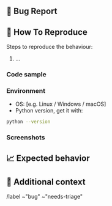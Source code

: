 <!-- If something isn't working 🔧 -->

## :bug: Bug Report

<!-- A clear and concise description of what the bug is. -->

## :microscope: How To Reproduce

Steps to reproduce the behaviour:

1. ...

### Code sample

<!-- If applicable, attach a minimal code sample to reproduce the described issue. -->

### Environment

* OS: [e.g. Linux / Windows / macOS]
* Python version, get it with:

```bash
python --version
```

### Screenshots

<!-- If applicable, add screenshots to help explain your problem. -->

## :chart_with_upwards_trend: Expected behavior

<!-- A clear and concise description of what you expected to happen. -->

## :paperclip: Additional context

<!-- Add any other context about the problem here. -->

/label ~"bug" ~"needs-triage"
